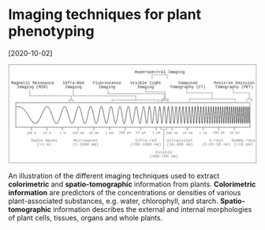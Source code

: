 # Imaging techniques for plant phenotyping

[2020-10-02]

![](/img/2020-10-02-a.png)

An illustration of the different imaging techniques used to extract **colorimetric** and **spatio-tomographic** information from plants. **Colorimetric information** are predictors of the concentrations or densities of various plant-associated substances, e.g. water, chlorophyll, and starch. **Spatio-tomographic** information describes the external and internal morphologies of plant cells, tissues, organs and whole plants.